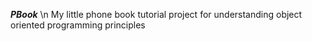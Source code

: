 ***PBook*** \n
My little phone book tutorial project for understanding object oriented programming principles
